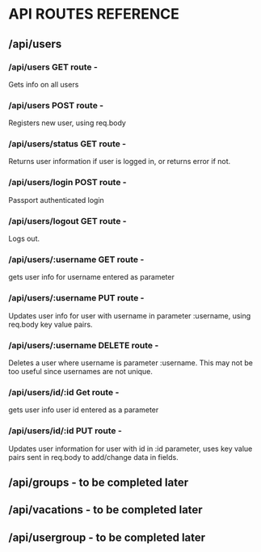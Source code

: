 # API ROUTES REFERENCE

## /api/users
### /api/users GET route - 
Gets info on all users
### /api/users POST route -
Registers new user, using req.body
### /api/users/status GET route - 
Returns user information if user is logged in, or returns error if not.
### /api/users/login POST route - 
Passport authenticated login
### /api/users/logout GET route -
Logs out.
### /api/users/:username GET route - 
gets user info for username entered as parameter
### /api/users/:username PUT route - 
Updates user info for user with username in parameter :username, using req.body key value pairs.
### /api/users/:username DELETE route - 
Deletes a user where username is parameter :username.  This may not be too useful since usernames are not unique.
### /api/users/id/:id Get route -
gets user info user id entered as a parameter
### /api/users/id/:id PUT route -
Updates user information for user with id in :id parameter, uses key value pairs sent in req.body to add/change data in fields.

## /api/groups - to be completed later

## /api/vacations - to be completed later

## /api/usergroup - to be completed later